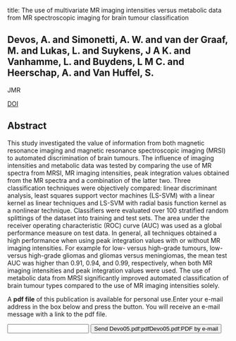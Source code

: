 title: The use of multivariate MR imaging intensities versus metabolic data from MR spectroscopic imaging for brain tumour classification

## Devos, A. and Simonetti, A. W. and van der Graaf, M. and Lukas, L. and Suykens, J A K. and Vanhamme, L. and Buydens, L M C. and Heerschap, A. and Van Huffel, S.
JMR

<a href="https://doi.org/10.1016/j.jmr.2004.12.007">DOI</a>

## Abstract
This study investigated the value of information from both magnetic resonance imaging and magnetic resonance spectroscopic imaging (MRSI) to automated discrimination of brain tumours. The influence of imaging intensities and metabolic data was tested by comparing the use of MR spectra from MRSI, MR imaging intensities, peak integration values obtained from the MR spectra and a combination of the latter two. Three classification techniques were objectively compared: linear discriminant analysis, least squares support vector machines (LS-SVM) with a linear kernel as linear techniques and LS-SVM with radial basis function kernel as a nonlinear technique. Classifiers were evaluated over 100 stratified random splittings of the dataset into training and test sets. The area under the receiver operating characteristic (ROC) curve (AUC) was used as a global performance measure on test data. In general, all techniques obtained a high performance when using peak integration values with or without MR imaging intensities. For example for low- versus high-grade tumours, low- versus high-grade gliomas and gliomas versus meningiomas, the mean test AUC was higher than 0.91, 0.94, and 0.99, respectively, when both MR imaging intensities and peak integration values were used. The use of metabolic data from MRSI significantly improved automated classification of brain tumour types compared to the use of MR imaging intensities solely.

A <b>pdf file</b> of this publication is available for personal use.Enter your e-mail address in the box below and press the button. You will receive an e-mail message with a link to the pdf file.
<form action="sender.php">  <input type="text" name="email">  <input type="submit" value="Send Devo05.pdf:pdfDevo05.pdf:PDF by e-mail"></form>